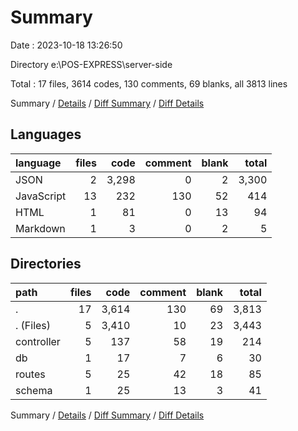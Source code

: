 # Summary

Date : 2023-10-18 13:26:50

Directory e:\\POS-EXPRESS\\server-side

Total : 17 files,  3614 codes, 130 comments, 69 blanks, all 3813 lines

Summary / [Details](details.md) / [Diff Summary](diff.md) / [Diff Details](diff-details.md)

## Languages
| language | files | code | comment | blank | total |
| :--- | ---: | ---: | ---: | ---: | ---: |
| JSON | 2 | 3,298 | 0 | 2 | 3,300 |
| JavaScript | 13 | 232 | 130 | 52 | 414 |
| HTML | 1 | 81 | 0 | 13 | 94 |
| Markdown | 1 | 3 | 0 | 2 | 5 |

## Directories
| path | files | code | comment | blank | total |
| :--- | ---: | ---: | ---: | ---: | ---: |
| . | 17 | 3,614 | 130 | 69 | 3,813 |
| . (Files) | 5 | 3,410 | 10 | 23 | 3,443 |
| controller | 5 | 137 | 58 | 19 | 214 |
| db | 1 | 17 | 7 | 6 | 30 |
| routes | 5 | 25 | 42 | 18 | 85 |
| schema | 1 | 25 | 13 | 3 | 41 |

Summary / [Details](details.md) / [Diff Summary](diff.md) / [Diff Details](diff-details.md)